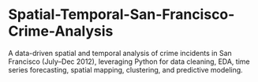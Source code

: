 # Spatial-Temporal-San-Francisco-Crime-Analysis
A data-driven spatial and temporal analysis of crime incidents in San Francisco (July–Dec 2012), leveraging Python for data cleaning, EDA, time series forecasting, spatial mapping, clustering, and predictive modeling.
